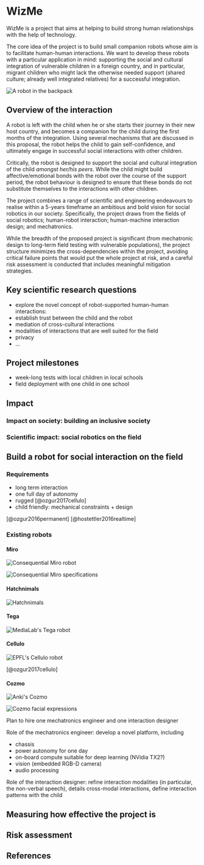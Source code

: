 WizMe
=====


WizMe is a project that aims at helping to build strong human relationships with the
help of technology.

The core idea of the project is to build small companion robots whose aim is to
facilitate human-human interactions. We want to develop these robots with a
particular application in mind: supporting the social and cultural integration
of vulnerable children in a foreign country, and in particular, migrant children
who might lack the otherwise needed support (shared culture; already well
integrated relatives) for a successful integration.

![A robot in the backpack](figs/render5.png)

Overview of the interaction
---------------------------

A robot is left with the child when he or she starts their journey in their new
host country, and becomes a companion for the child during the first months of
the integration. Using several mechanisms that are
discussed in this proposal, the robot helps the child to gain self-confidence,
and ultimately engage in successful social interactions with other children.

Critically, the robot is designed to support the
social and cultural integration of the child *amongst her/his peers*. While the
child might build affective/emotional bonds with the robot over the course of
the support period, the robot behaviour is designed to ensure that these bonds
do not substitute themselves to the interactions with other children.

The project combines a range of scientific and engineering endeavours to realise
within a 5-years timeframe an ambitious and bold vision for social robotics in
our society. Specifically, the project draws from the fields of social robotics;
human-robot interaction; human-machine interaction design; and mechatronics.

While the breadth of the proposed project is significant (from mechatronic
design to long-term field testing with vulnerable populations), the project structure
minimizes the cross-dependencies within the project, avoiding critical
failure points that would put the whole project at risk, and a careful risk
assessment is conducted that includes meaningful mitigation strategies.

Key scientific research questions
---------------------------------

- explore the novel concept of robot-supported human-human interactions:
- establish trust between the child and the robot
- mediation of cross-cultural interactions
- modalities of interactions that are well suited for the field
- privacy
- ...

Project milestones
------------------

- week-long tests with local children in local schools
- field deployment with one child in one school


Impact
------

### Impact on society: building an inclusive society

### Scientific impact: social robotics on the field





Build a robot for social interaction on the field
-------------------------------------------------

### Requirements


- long term interaction
- one full day of autonomy
- rugged [@ozgur2017cellulo]
- child friendly: mechanical constraints + design

[@ozgur2016permanent]
[@hostettler2016realtime]

### Existing robots

#### Miro

![Consequential Miro robot](figs/miro.jpg)

![Consequential Miro specifications](figs/miro-spec.png)

#### Hatchnimals

![Hatchnimals](figs/hatchnimals.jpg)

#### Tega

![MediaLab's Tega robot](figs/tega.jpg)

#### Cellulo

![EPFL's Cellulo robot](figs/cellulo.jpg)

[@ozgur2017cellulo]

#### Cozmo

![Anki's Cozmo](figs/anki-cozmo.jpg)

![Cozmo facial expressions](figs/cozmo-expression-sheet.jpg)


Plan to hire one mechatronics engineer and one interaction designer

Role of the mechatronics engineer: develop a novel platform, including
- chassis
- power autonomy for one day
- on-board compute suitable for deep learning (NVidia TX2?)
- vision (embedded RGB-D camera)
- audio processing

Role of the interaction designer: refine interaction modalities (in particular,
the non-verbal speech), details cross-modal interactions, define interaction
patterns with the child

Measuring how effective the project is
--------------------------------------

Risk assessment
---------------




References
----------


